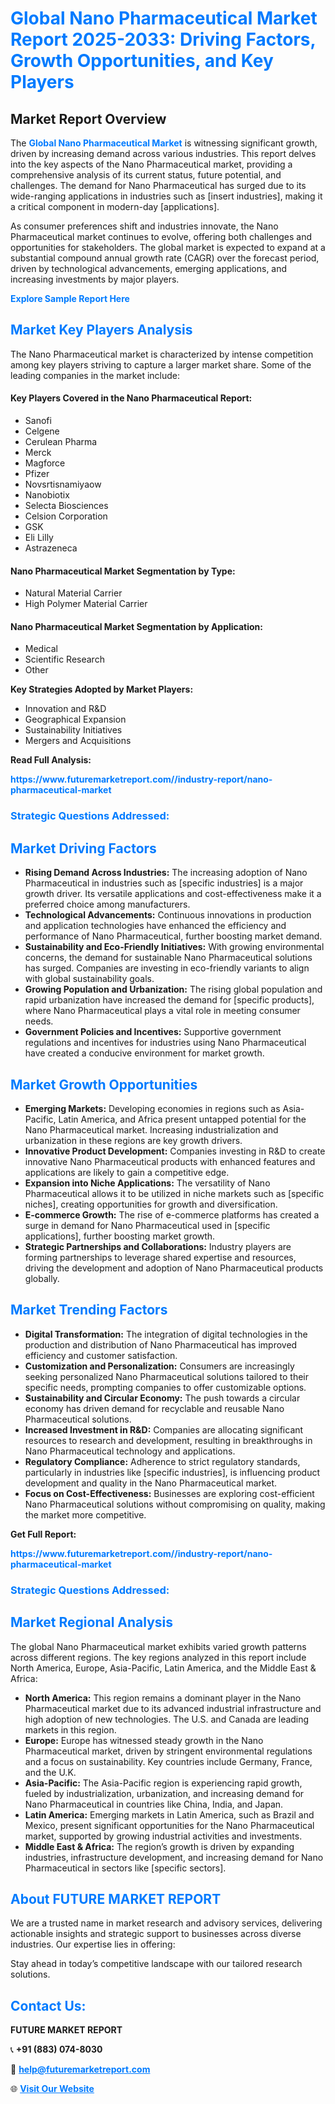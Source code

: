 <h1 style="color: #007BFF;">Global Nano Pharmaceutical Market Report 2025-2033: Driving Factors, Growth Opportunities, and Key Players</h1>

<section id="overview">
<h2>Market Report Overview</h2>
<p>The <a href="https://www.futuremarketreport.com//industry-report/nano-pharmaceutical-market" style="color: #007BFF; text-decoration: none;"><strong>Global Nano Pharmaceutical Market</strong></a> is witnessing significant growth, driven by increasing demand across various industries. This report delves into the key aspects of the Nano Pharmaceutical market, providing a comprehensive analysis of its current status, future potential, and challenges. The demand for Nano Pharmaceutical has surged due to its wide-ranging applications in industries such as [insert industries], making it a critical component in modern-day [applications].</p>
<p>As consumer preferences shift and industries innovate, the Nano Pharmaceutical market continues to evolve, offering both challenges and opportunities for stakeholders. The global market is expected to expand at a substantial compound annual growth rate (CAGR) over the forecast period, driven by technological advancements, emerging applications, and increasing investments by major players.</p>
</section>

<section id="overview">
<p><a href="https://www.futuremarketreport.com//request-sample/reportId=64745" style="color: #007BFF; text-decoration: none;"><strong>Explore Sample Report Here</strong></a></p>
</section>

<section id="key-players">
<h2 style="color: #007BFF;">Market Key Players Analysis</h2>
<p>The Nano Pharmaceutical market is characterized by intense competition among key players striving to capture a larger market share. Some of the leading companies in the market include:</p>
<h4>Key Players Covered in the Nano Pharmaceutical Report:</h4>
<ul><li>Sanofi</li><li>Celgene</li><li>Cerulean Pharma</li><li>Merck</li><li>Magforce</li><li>Pfizer</li><li>Novsrtisnamiyaow</li><li>Nanobiotix</li><li>Selecta Biosciences</li><li>Celsion Corporation</li><li>GSK</li><li>Eli Lilly</li><li>Astrazeneca</li></ul>
<h4>Nano Pharmaceutical Market Segmentation by Type:</h4>
<ul><li>Natural Material Carrier</li><li>High Polymer Material Carrier</li></ul>

<h4>Nano Pharmaceutical Market Segmentation by Application:</h4>
<ul><li>Medical</li><li>Scientific Research</li><li>Other</li></ul>
<p><strong>Key Strategies Adopted by Market Players:</strong></p>
<ul>
<li>Innovation and R&D</li>
<li>Geographical Expansion</li>
<li>Sustainability Initiatives</li>
<li>Mergers and Acquisitions</li>
</ul>
</section>

<section>
<p><strong>Read Full Analysis: </strong></p><a href="https://www.futuremarketreport.com//industry-report/nano-pharmaceutical-market" style="color: #007BFF; text-decoration: none;"><strong>https://www.futuremarketreport.com//industry-report/nano-pharmaceutical-market</strong></a>
<h3 style="color: #007BFF;">Strategic Questions Addressed:</h3>
</section>

<section id="driving-factors">
<h2 style="color: #007BFF;">Market Driving Factors</h2>
<ul>
<li><strong>Rising Demand Across Industries:</strong> The increasing adoption of Nano Pharmaceutical in industries such as [specific industries] is a major growth driver. Its versatile applications and cost-effectiveness make it a preferred choice among manufacturers.</li>
<li><strong>Technological Advancements:</strong> Continuous innovations in production and application technologies have enhanced the efficiency and performance of Nano Pharmaceutical, further boosting market demand.</li>
<li><strong>Sustainability and Eco-Friendly Initiatives:</strong> With growing environmental concerns, the demand for sustainable Nano Pharmaceutical solutions has surged. Companies are investing in eco-friendly variants to align with global sustainability goals.</li>
<li><strong>Growing Population and Urbanization:</strong> The rising global population and rapid urbanization have increased the demand for [specific products], where Nano Pharmaceutical plays a vital role in meeting consumer needs.</li>
<li><strong>Government Policies and Incentives:</strong> Supportive government regulations and incentives for industries using Nano Pharmaceutical have created a conducive environment for market growth.</li>
</ul>
</section>

<section id="growth-opportunities">
<h2 style="color: #007BFF;">Market Growth Opportunities</h2>
<ul>
<li><strong>Emerging Markets:</strong> Developing economies in regions such as Asia-Pacific, Latin America, and Africa present untapped potential for the Nano Pharmaceutical market. Increasing industrialization and urbanization in these regions are key growth drivers.</li>
<li><strong>Innovative Product Development:</strong> Companies investing in R&D to create innovative Nano Pharmaceutical products with enhanced features and applications are likely to gain a competitive edge.</li>
<li><strong>Expansion into Niche Applications:</strong> The versatility of Nano Pharmaceutical allows it to be utilized in niche markets such as [specific niches], creating opportunities for growth and diversification.</li>
<li><strong>E-commerce Growth:</strong> The rise of e-commerce platforms has created a surge in demand for Nano Pharmaceutical used in [specific applications], further boosting market growth.</li>
<li><strong>Strategic Partnerships and Collaborations:</strong> Industry players are forming partnerships to leverage shared expertise and resources, driving the development and adoption of Nano Pharmaceutical products globally.</li>
</ul>
</section>

<section id="trending-factors">
<h2 style="color: #007BFF;">Market Trending Factors</h2>
<ul>
<li><strong>Digital Transformation:</strong> The integration of digital technologies in the production and distribution of Nano Pharmaceutical has improved efficiency and customer satisfaction.</li>
<li><strong>Customization and Personalization:</strong> Consumers are increasingly seeking personalized Nano Pharmaceutical solutions tailored to their specific needs, prompting companies to offer customizable options.</li>
<li><strong>Sustainability and Circular Economy:</strong> The push towards a circular economy has driven demand for recyclable and reusable Nano Pharmaceutical solutions.</li>
<li><strong>Increased Investment in R&D:</strong> Companies are allocating significant resources to research and development, resulting in breakthroughs in Nano Pharmaceutical technology and applications.</li>
<li><strong>Regulatory Compliance:</strong> Adherence to strict regulatory standards, particularly in industries like [specific industries], is influencing product development and quality in the Nano Pharmaceutical market.</li>
<li><strong>Focus on Cost-Effectiveness:</strong> Businesses are exploring cost-efficient Nano Pharmaceutical solutions without compromising on quality, making the market more competitive.</li>
</ul>
</section>

<section>
<p><strong>Get Full Report: </strong></p><a href="https://www.futuremarketreport.com//industry-report/nano-pharmaceutical-market" style="color: #007BFF; text-decoration: none;"><strong>https://www.futuremarketreport.com//industry-report/nano-pharmaceutical-market</strong></a>
<h3 style="color: #007BFF;">Strategic Questions Addressed:</h3>
</section>


<section id="regional-analysis">
<h2 style="color: #007BFF;">Market Regional Analysis</h2>
<p>The global Nano Pharmaceutical market exhibits varied growth patterns across different regions. The key regions analyzed in this report include North America, Europe, Asia-Pacific, Latin America, and the Middle East & Africa:</p>
<ul>
<li><strong>North America:</strong> This region remains a dominant player in the Nano Pharmaceutical market due to its advanced industrial infrastructure and high adoption of new technologies. The U.S. and Canada are leading markets in this region.</li>
<li><strong>Europe:</strong> Europe has witnessed steady growth in the Nano Pharmaceutical market, driven by stringent environmental regulations and a focus on sustainability. Key countries include Germany, France, and the U.K.</li>
<li><strong>Asia-Pacific:</strong> The Asia-Pacific region is experiencing rapid growth, fueled by industrialization, urbanization, and increasing demand for Nano Pharmaceutical in countries like China, India, and Japan.</li>
<li><strong>Latin America:</strong> Emerging markets in Latin America, such as Brazil and Mexico, present significant opportunities for the Nano Pharmaceutical market, supported by growing industrial activities and investments.</li>
<li><strong>Middle East & Africa:</strong> The region’s growth is driven by expanding industries, infrastructure development, and increasing demand for Nano Pharmaceutical in sectors like [specific sectors].</li>
</ul>
</section>

<footer>
<h2 style="color: #007BFF;">About FUTURE MARKET REPORT</h2>
<p>We are a trusted name in market research and advisory services, delivering actionable insights and strategic support to businesses across diverse industries. Our expertise lies in offering:</p>

<p>Stay ahead in today’s competitive landscape with our tailored research solutions.</p>

<h2 style="color: #007BFF;">Contact Us:</h2>
<p><strong>FUTURE MARKET REPORT</strong></p>
<p>📞 <strong>+91 (883) 074-8030</strong></p>
<p>📧 <strong><a href="mailto:help@futuremarketreport.com" style="color: #007BFF;">help@futuremarketreport.com</a></strong></p>
<p>🌐 <strong><a href="https://www.futuremarketreport.com/" style="color: #007BFF;">Visit Our Website</a></strong></p>
</footer>